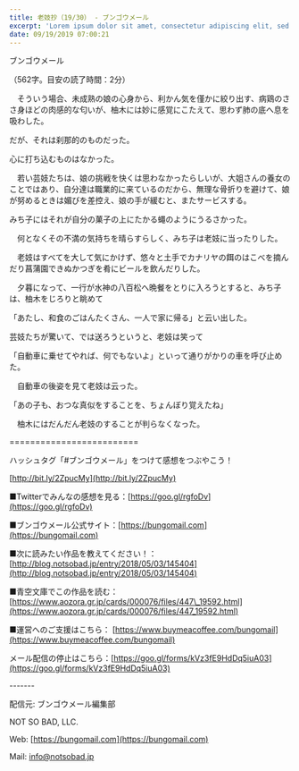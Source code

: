 ```yaml
---
title: 老妓抄（19/30） - ブンゴウメール
excerpt: 'Lorem ipsum dolor sit amet, consectetur adipiscing elit, sed do eiusmod tempor incididunt ut labore et dolore magna aliqua. Praesent elementum facilisis leo vel fringilla est ullamcorper eget. At imperdiet dui accumsan sit amet nulla facilisi morbi tempus.'
date: 09/19/2019 07:00:21
---
```


ブンゴウメール

（562字。目安の読了時間：2分）

　そういう場合、未成熟の娘の心身から、利かん気を僅かに絞り出す、病鶏のささ身ほどの肉感的な匂いが、柚木には妙に感覚にこたえて、思わず肺の底へ息を吸わした。

だが、それは刹那的のものだった。

心に打ち込むものはなかった。

　若い芸妓たちは、娘の挑戦を快くは思わなかったらしいが、大姐さんの養女のことではあり、自分達は職業的に来ているのだから、無理な骨折りを避けて、娘が努めるときは媚びを差控え、娘の手が緩むと、またサービスする。

みち子にはそれが自分の菓子の上にたかる蠅のようにうるさかった。

　何となくその不満の気持ちを晴らすらしく、みち子は老妓に当ったりした。

　老妓はすべてを大して気にかけず、悠々と土手でカナリヤの餌のはこべを摘んだり菖蒲園できぬかつぎを肴にビールを飲んだりした。

　夕暮になって、一行が水神の八百松へ晩餐をとりに入ろうとすると、みち子は、柚木をじろりと眺めて

「あたし、和食のごはんたくさん、一人で家に帰る」と云い出した。

芸妓たちが驚いて、では送ろうというと、老妓は笑って

「自動車に乗せてやれば、何でもないよ」といって通りがかりの車を呼び止めた。

　自動車の後姿を見て老妓は云った。

「あの子も、おつな真似をすることを、ちょんぼり覚えたね」

　柚木にはだんだん老妓のすることが判らなくなった。

\=========================

ハッシュタグ「#ブンゴウメール」をつけて感想をつぶやこう！　

[http://bit.ly/2ZpucMy](http://bit.ly/2ZpucMy)

■Twitterでみんなの感想を見る：[https://goo.gl/rgfoDv](https://goo.gl/rgfoDv)

■ブンゴウメール公式サイト：[https://bungomail.com](https://bungomail.com)

■次に読みたい作品を教えてください！：[http://blog.notsobad.jp/entry/2018/05/03/145404](http://blog.notsobad.jp/entry/2018/05/03/145404)

■青空文庫でこの作品を読む：[https://www.aozora.gr.jp/cards/000076/files/447\_19592.html](https://www.aozora.gr.jp/cards/000076/files/447_19592.html)

■運営へのご支援はこちら： [https://www.buymeacoffee.com/bungomail](https://www.buymeacoffee.com/bungomail)

メール配信の停止はこちら：[https://goo.gl/forms/kVz3fE9HdDq5iuA03](https://goo.gl/forms/kVz3fE9HdDq5iuA03)

\-------

配信元: ブンゴウメール編集部

NOT SO BAD, LLC.

Web: [https://bungomail.com](https://bungomail.com)

Mail: info@notsobad.jp